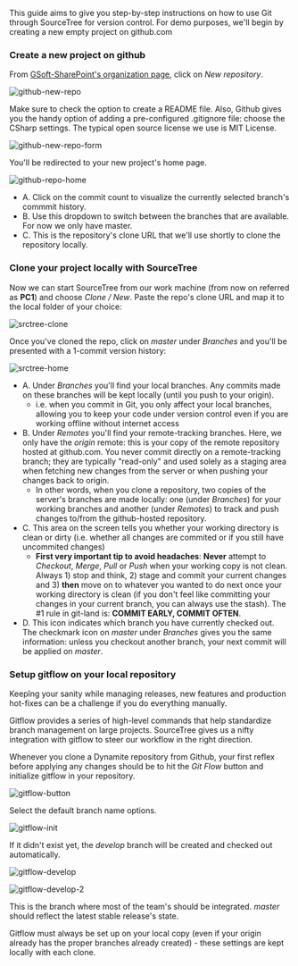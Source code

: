 This guide aims to give you step-by-step instructions on how to use Git through SourceTree for version control. For demo purposes, we'll begin by creating a new empty project on github.com

### Create a new project on github
From [GSoft-SharePoint's organization page](https://github.com/organizations/GSoft-SharePoint), click on *New repository*. 

![github-new-repo](http://i.imgur.com/3wWB8Kx.png)

Make sure to check the option to create a README file. Also, Github gives you the handy option of adding a pre-configured .gitignore file: choose the CSharp settings. The typical open source license we use is MIT License.

![github-new-repo-form](http://i.imgur.com/R74Xgl7.png)

You'll be redirected to your new project's home page.

![github-repo-home](http://i.imgur.com/xjPp2El.png)

* A. Click on the commit count to visualize the currently selected branch's commmit history.
* B. Use this dropdown to switch between the branches that are available. For now we only have master.
* C. This is the repository's clone URL that we'll use shortly to clone the repository locally.

### Clone your project locally with SourceTree

Now we can start SourceTree from our work machine (from now on referred as **PC1**) and choose *Clone / New*. Paste the repo's clone URL and map it to the local folder of your choice:

![srctree-clone](http://i.imgur.com/HtFWEq3.png)

Once you've cloned the repo, click on *master* under *Branches* and you'll be presented with a 1-commit version history:

![srctree-home](http://i.imgur.com/2F2i0Os.png)

* A. Under *Branches* you'll find your local branches. Any commits made on these branches will be kept locally (until you push to your origin).
    * i.e. when you commit in Git, you only affect your local branches, allowing you to keep your code under version control even if you are working offline without internet access
* B. Under *Remotes* you'll find your remote-tracking branches. Here, we only have the *origin* remote: this is your copy of the remote repository hosted at github.com. You never commit directly on a remote-tracking branch; they are typically "read-only" and used solely as a staging area when fetching new changes from the server or when pushing your changes back to origin.
    * In other words, when you clone a repository, two copies of the server's branches are made locally: one (under *Branches*) for your working branches and another (under *Remotes*) to track and push changes to/from the github-hosted repository.
* C. This area on the screen tells you whether your working directory is clean or dirty (i.e. whether all changes are commited or if you still have uncommited changes)
    * **First very important tip to avoid headaches**: **Never** attempt to *Checkout*, *Merge*, *Pull* or *Push* when your working copy is not clean. Always 1) stop and think, 2) stage and commit your current changes and 3) **then** move on to whatever you wanted to do next once your working directory is clean (if you don't feel like committing your changes in your current branch, you can always use the stash). The #1 rule in git-land is: **COMMIT EARLY, COMMIT OFTEN**.
* D. This icon indicates which branch you have currently checked out. The checkmark icon on *master* under *Branches* gives you the same information: unless you checkout another branch, your next commit will be applied on *master*.

### Setup gitflow on your local repository
Keepîng your sanity while managing releases, new features and production hot-fixes can be a challenge if you do everything manually.

Gitflow provides a series of high-level commands that help standardize branch management on large projects. SourceTree gives us a nifty integration with gitflow to steer our workflow in the right direction.

Whenever you clone a Dynamite repository from Github, your first reflex before applying any changes should be to hit the *Git Flow* button and initialize gitflow in your repository.

![gitflow-button](http://i.imgur.com/qRsiDBJ.png)

Select the default branch name options.

![gitflow-init](http://i.imgur.com/5YEDUmn.png)

If it didn't exist yet, the *develop* branch will be created and checked out automatically. 

![gitflow-develop](http://i.imgur.com/FO1UmsH.png)

![gitflow-develop-2](http://i.imgur.com/yg5DHcn.png)

This is the branch where most of the team's should be integrated. *master* should reflect the latest stable release's state.

Gitflow must always be set up on your local copy (even if your origin already has the proper branches already created) - these settings are kept locally with each clone.


